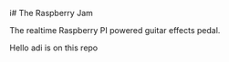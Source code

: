i# The Raspberry Jam 

The realtime Raspberry PI powered guitar effects pedal.

Hello adi is on this repo
